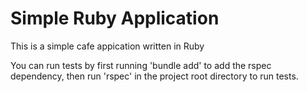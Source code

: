 # Simple Ruby Application

This is a simple cafe appication written in Ruby

You can run tests by first running 'bundle add' to add the rspec dependency, then run 'rspec' in the project root directory to run tests.